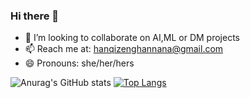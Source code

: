 ### Hi there 👋

- 👯 I’m looking to collaborate on AI,ML or DM projects
- 📫 Reach me at: hanqizenghannana@gmail.com
- 😄 Pronouns: she/her/hers


![Anurag's GitHub stats](https://github-readme-stats.vercel.app/api?username=HQhanqiZHQ&count_private=true&show_icons=true&theme=cobalt)
[![Top Langs](https://github-readme-stats.vercel.app/api/top-langs/?username=HQhanqiZHQ&count_private=true&layout=compact&langs_count=10&exclude_repo=github-readme-stats&theme=cobalt&exlude_repo=standard-readme&exlude_repo=personal_webpage)](https://github.com/anuraghazra/github-readme-stats)
